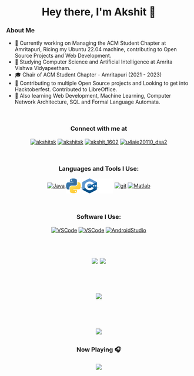 <h1 align="center"> Hey there, I'm Akshit 👋 </h1> 

<!-- <h3 align="center"> <img align = "center" src = "https://komarev.com/ghpvc/?username=4k5h1t"> -->

### About Me  

- 🔭 Currently working on Managing the ACM Student Chapter at Amritapuri, Ricing my Ubuntu 22.04 machine, contributing to Open Source Projects and Web Development.
- 🌱 Studying Computer Science and Artificial Intelligence at Amrita Vishwa Vidyapeetham.
- 🎓 Chair of ACM Student Chapter - Amritapuri (2021 - 2023)
- 👯 Contributing to multiple Open Source projects and Looking to get into Hacktoberfest. Contributed to LibreOffice.
- 🤔 Also learning Web Development, Machine Learning, Computer Network Architecture, SQL and Formal Language Automata.

<br />

<h3 align="center">Connect with me at</h3>
<p align="center">
<!--<a href="https://twitter.com/alby_0n" target="blank"><img align="center" src="https://raw.githubusercontent.com/rahuldkjain/github-profile-readme-generator/master/src/images/icons/Social/twitter.svg" alt="alby_0n" height="30" width="40" /></a> -->
<a href="https://www.linkedin.com/in/akshit-sk/" target="blank"><img align="center" src="https://raw.githubusercontent.com/rahuldkjain/github-profile-readme-generator/master/src/images/icons/Social/linked-in-alt.svg" alt="akshitsk" height="30" width="40" /></a>  
<a href="https://kaggle.com/akshitsk" target="blank"><img align="center" src="https://raw.githubusercontent.com/rahuldkjain/github-profile-readme-generator/master/src/images/icons/Social/kaggle.svg" alt="akshitsk" height="30" width="40" /></a>  
<a href="https://instagram.com/akshit_1602" target="blank"><img align="center" src="https://raw.githubusercontent.com/rahuldkjain/github-profile-readme-generator/master/src/images/icons/Social/instagram.svg" alt="akshit_1602" height="30" width="40" /></a>  
<a href="https://www.hackerrank.com/u4aie20110_dsa2" target="blank"><img align="center" src="https://raw.githubusercontent.com/rahuldkjain/github-profile-readme-generator/master/src/images/icons/Social/hackerrank.svg" alt="u4aie20110_dsa2" height="30" width="40" /></a>  
</p>

<br />

<h3 align="center"> Languages and Tools I Use: </h3>

<p align="center">
<a href="https://www.java.org" target="blank"> <img align="center" alt="Java" height="40" width="40" src="https://user-images.githubusercontent.com/73750950/130800374-c4299348-adf9-4183-9227-c3cf72ab3235.png"/> </a>   
<a href="https://www.python.org" target="blank"> <img align="center" alt="Python" height="40" width="40" src="https://github.com/Aakarsh-B/trying-repos/blob/master/python-5.svg?raw=true"/> </a>   
<a href="https://www.w3schools.com/cpp/" target="blank"> <img align="center" alt="C++" height="40" width="40" src="https://github.com/Aakarsh-B/trying-repos/blob/master/c++.png"/> </a>   
<img align="center" alt="GitHub" height="40" width="40" src="https://github.com/Aakarsh-B/trying-repos/blob/master/github.svg" />  
<a href="https://git-scm.com/" target="blank"><img align="center" alt="git" height="40" width="40" src="https://git-scm.com/images/logos/downloads/Git-Icon-1788C.png" /></a>   
<a href="https://in.mathworks.com/products/matlab.html" target="blank"> <img align="center" alt="Matlab" height="40" width="40" src="https://upload.wikimedia.org/wikipedia/commons/2/21/Matlab_Logo.png"/> </a>   
</p>

<br />  

<h3 align="center">Software I Use: </h3>

<p align="center">
<a href="https://code.visualstudio.com/download" target="_blank"><img align="center" alt="VSCode" width="50px" src="https://cdn.icon-icons.com/icons2/1381/PNG/512/visualstudiocode_93981.png" /></a>
<a href="https://androidstudio.org" target="_blank"><img align="center" alt="VSCode" width="50px" src="https://user-images.githubusercontent.com/73750950/130801100-4b43e223-099b-498a-a764-42a60bbc0977.png" /></a>
<a href="https://androidstudio.org" target="_blank"><img align="center" alt="AndroidStudio" width="50px" src="https://user-images.githubusercontent.com/73750950/130803062-1d1c393d-5821-4cd5-9c5c-02f5eebfa31f.png" /></a>
<br />  
<br />
</p>

</h2>

<h1 align="center">
  
  <img align="center" src="https://github-readme-streak-stats.herokuapp.com?user=4k5h1t&theme=dracula"/>   <img align="center" src="https://github-readme-stats.vercel.app/api/top-langs/?username=4k5h1t&hide=jupyter%20notebook"/> <br/>
  <br/>
   
  <img align="center" src="https://github-readme-stats.vercel.app/api?username=4k5h1t&show_icons=true&theme=github_dark"/> <br/>
  <br/>
  
  <!--
  <p align="center">
  <a href="https://github.com/ryo-ma/github-profile-trophy">
  <img src="https://github-profile-trophy.vercel.app/?username=4k5h1t" alt="4k5h1t" />
  </a>
  </p>
  -->

  <img align = "center" src = "https://holopin.io/api/user/board?user=4k5h1t"/>
  <br/>
   
</h1>
  
<h3 align = "center">
Now Playing 🎧  
<br/><br/>
<img align = "center" src = "https://spotify-github-profile.vercel.app/api/view?uid=31fvh56j4lelziiuamq3pswy3roa&cover_image=true&theme=novatorem&bar_color=3d69f0&bar_color_cover=false)](https://github.com/kittinan/spotify-github-profile"/>
<h3/>


